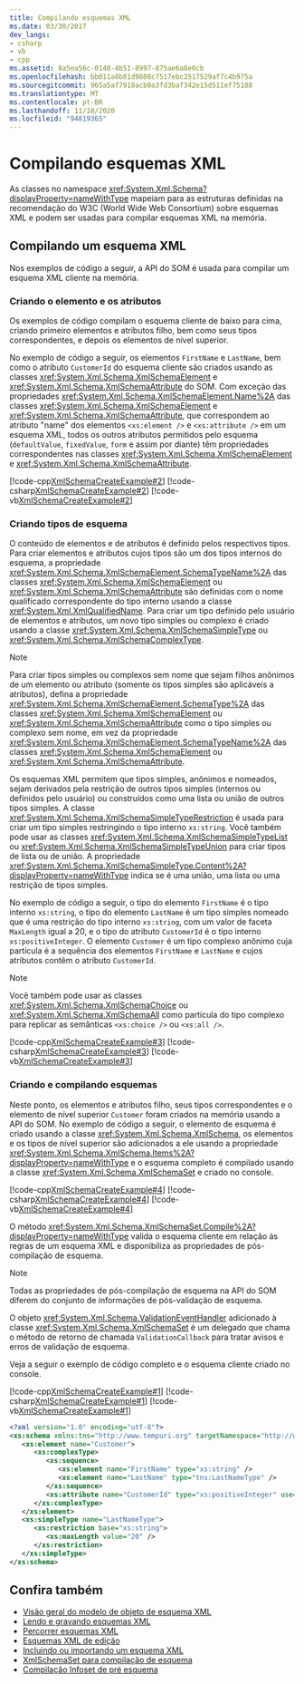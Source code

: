 ```yaml
---
title: Compilando esquemas XML
ms.date: 03/30/2017
dev_langs:
- csharp
- vb
- cpp
ms.assetid: 8a5ea56c-0140-4b51-8997-875ae6a8e0cb
ms.openlocfilehash: bb011a8b81d9808c7517ebc2517529af7c4b975a
ms.sourcegitcommit: 965a5af7918acb0a3fd3baf342e15d511ef75188
ms.translationtype: MT
ms.contentlocale: pt-BR
ms.lasthandoff: 11/18/2020
ms.locfileid: "94819365"
---
```

# <a name="building-xml-schemas"></a>Compilando esquemas XML
As classes no namespace <xref:System.Xml.Schema?displayProperty=nameWithType> mapeiam para as estruturas definidas na recomendação do W3C (World Wide Web Consortium) sobre esquemas XML e podem ser usadas para compilar esquemas XML na memória.  
  
## <a name="building-an-xml-schema"></a>Compilando um esquema XML  
 Nos exemplos de código a seguir, a API do SOM é usada para compilar um esquema XML cliente na memória.  
  
### <a name="creating-element-and-attributes"></a>Criando o elemento e os atributos  
 Os exemplos de código compilam o esquema cliente de baixo para cima, criando primeiro elementos e atributos filho, bem como seus tipos correspondentes, e depois os elementos de nível superior.  
  
 No exemplo de código a seguir, os elementos `FirstName` e `LastName`, bem como o atributo `CustomerId` do esquema cliente são criados usando as classes <xref:System.Xml.Schema.XmlSchemaElement> e <xref:System.Xml.Schema.XmlSchemaAttribute> do SOM. Com exceção das propriedades <xref:System.Xml.Schema.XmlSchemaElement.Name%2A> das classes <xref:System.Xml.Schema.XmlSchemaElement> e <xref:System.Xml.Schema.XmlSchemaAttribute>, que correspondem ao atributo "name" dos elementos `<xs:element />` e `<xs:attribute />` em um esquema XML, todos os outros atributos permitidos pelo esquema (`defaultValue`, `fixedValue`, `form` e assim por diante) têm propriedades correspondentes nas classes <xref:System.Xml.Schema.XmlSchemaElement> e <xref:System.Xml.Schema.XmlSchemaAttribute>.  
  
 [!code-cpp[XmlSchemaCreateExample#2](../../../../samples/snippets/cpp/VS_Snippets_Data/XmlSchemaCreateExample/CPP/XmlSchemaCreateExample.cpp#2)]
 [!code-csharp[XmlSchemaCreateExample#2](../../../../samples/snippets/csharp/VS_Snippets_Data/XmlSchemaCreateExample/CS/XmlSchemaCreateExample.cs#2)]
 [!code-vb[XmlSchemaCreateExample#2](../../../../samples/snippets/visualbasic/VS_Snippets_Data/XmlSchemaCreateExample/VB/XmlSchemaCreateExample.vb#2)]  
  
### <a name="creating-schema-types"></a>Criando tipos de esquema  
 O conteúdo de elementos e de atributos é definido pelos respectivos tipos. Para criar elementos e atributos cujos tipos são um dos tipos internos do esquema, a propriedade <xref:System.Xml.Schema.XmlSchemaElement.SchemaTypeName%2A> das classes <xref:System.Xml.Schema.XmlSchemaElement> ou <xref:System.Xml.Schema.XmlSchemaAttribute> são definidas com o nome qualificado correspondente do tipo interno usando a classe <xref:System.Xml.XmlQualifiedName>. Para criar um tipo definido pelo usuário de elementos e atributos, um novo tipo simples ou complexo é criado usando a classe <xref:System.Xml.Schema.XmlSchemaSimpleType> ou <xref:System.Xml.Schema.XmlSchemaComplexType>.  
  
> [!NOTE]
> Para criar tipos simples ou complexos sem nome que sejam filhos anônimos de um elemento ou atributo (somente os tipos simples são aplicáveis a atributos), defina a propriedade <xref:System.Xml.Schema.XmlSchemaElement.SchemaType%2A> das classes <xref:System.Xml.Schema.XmlSchemaElement> ou <xref:System.Xml.Schema.XmlSchemaAttribute> como o tipo simples ou complexo sem nome, em vez da propriedade <xref:System.Xml.Schema.XmlSchemaElement.SchemaTypeName%2A> das classes <xref:System.Xml.Schema.XmlSchemaElement> ou <xref:System.Xml.Schema.XmlSchemaAttribute>.  
  
 Os esquemas XML permitem que tipos simples, anônimos e nomeados, sejam derivados pela restrição de outros tipos simples (internos ou definidos pelo usuário) ou construídos como uma lista ou união de outros tipos simples. A classe <xref:System.Xml.Schema.XmlSchemaSimpleTypeRestriction> é usada para criar um tipo simples restringindo o tipo interno `xs:string`. Você também pode usar as classes <xref:System.Xml.Schema.XmlSchemaSimpleTypeList> ou <xref:System.Xml.Schema.XmlSchemaSimpleTypeUnion> para criar tipos de lista ou de união. A propriedade <xref:System.Xml.Schema.XmlSchemaSimpleType.Content%2A?displayProperty=nameWithType> indica se é uma união, uma lista ou uma restrição de tipos simples.  
  
 No exemplo de código a seguir, o tipo do elemento `FirstName` é o tipo interno `xs:string`, o tipo do elemento `LastName` é um tipo simples nomeado que é uma restrição do tipo interno `xs:string`, com um valor de faceta `MaxLength` igual a 20, e o tipo do atributo `CustomerId` é o tipo interno `xs:positiveInteger`. O elemento `Customer` é um tipo complexo anônimo cuja partícula é a sequência dos elementos `FirstName` e `LastName` e cujos atributos contêm o atributo `CustomerId`.  
  
> [!NOTE]
> Você também pode usar as classes <xref:System.Xml.Schema.XmlSchemaChoice> ou <xref:System.Xml.Schema.XmlSchemaAll> como partícula do tipo complexo para replicar as semânticas `<xs:choice />` ou `<xs:all />`.  
  
 [!code-cpp[XmlSchemaCreateExample#3](../../../../samples/snippets/cpp/VS_Snippets_Data/XmlSchemaCreateExample/CPP/XmlSchemaCreateExample.cpp#3)]
 [!code-csharp[XmlSchemaCreateExample#3](../../../../samples/snippets/csharp/VS_Snippets_Data/XmlSchemaCreateExample/CS/XmlSchemaCreateExample.cs#3)]
 [!code-vb[XmlSchemaCreateExample#3](../../../../samples/snippets/visualbasic/VS_Snippets_Data/XmlSchemaCreateExample/VB/XmlSchemaCreateExample.vb#3)]  
  
### <a name="creating-and-compiling-schemas"></a>Criando e compilando esquemas  
 Neste ponto, os elementos e atributos filho, seus tipos correspondentes e o elemento de nível superior `Customer` foram criados na memória usando a API do SOM. No exemplo de código a seguir, o elemento de esquema é criado usando a classe <xref:System.Xml.Schema.XmlSchema>, os elementos e os tipos de nível superior são adicionados a ele usando a propriedade <xref:System.Xml.Schema.XmlSchema.Items%2A?displayProperty=nameWithType> e o esquema completo é compilado usando a classe <xref:System.Xml.Schema.XmlSchemaSet> e criado no console.  
  
 [!code-cpp[XmlSchemaCreateExample#4](../../../../samples/snippets/cpp/VS_Snippets_Data/XmlSchemaCreateExample/CPP/XmlSchemaCreateExample.cpp#4)]
 [!code-csharp[XmlSchemaCreateExample#4](../../../../samples/snippets/csharp/VS_Snippets_Data/XmlSchemaCreateExample/CS/XmlSchemaCreateExample.cs#4)]
 [!code-vb[XmlSchemaCreateExample#4](../../../../samples/snippets/visualbasic/VS_Snippets_Data/XmlSchemaCreateExample/VB/XmlSchemaCreateExample.vb#4)]  
  
 O método <xref:System.Xml.Schema.XmlSchemaSet.Compile%2A?displayProperty=nameWithType> valida o esquema cliente em relação às regras de um esquema XML e disponibiliza as propriedades de pós-compilação de esquema.  
  
> [!NOTE]
> Todas as propriedades de pós-compilação de esquema na API do SOM diferem do conjunto de informações de pós-validação de esquema.  
  
 O objeto <xref:System.Xml.Schema.ValidationEventHandler> adicionado à classe <xref:System.Xml.Schema.XmlSchemaSet> é um delegado que chama o método de retorno de chamada `ValidationCallback` para tratar avisos e erros de validação de esquema.  
  
 Veja a seguir o exemplo de código completo e o esquema cliente criado no console.  
  
 [!code-cpp[XmlSchemaCreateExample#1](../../../../samples/snippets/cpp/VS_Snippets_Data/XmlSchemaCreateExample/CPP/XmlSchemaCreateExample.cpp#1)]
 [!code-csharp[XmlSchemaCreateExample#1](../../../../samples/snippets/csharp/VS_Snippets_Data/XmlSchemaCreateExample/CS/XmlSchemaCreateExample.cs#1)]
 [!code-vb[XmlSchemaCreateExample#1](../../../../samples/snippets/visualbasic/VS_Snippets_Data/XmlSchemaCreateExample/VB/XmlSchemaCreateExample.vb#1)]  
  
```xml  
<?xml version="1.0" encoding="utf-8"?>  
<xs:schema xmlns:tns="http://www.tempuri.org" targetNamespace="http://www.tempuri.org" xmlns:xs="http://www.w3.org/2001/XMLSchema">  
   <xs:element name="Customer">  
      <xs:complexType>  
         <xs:sequence>  
            <xs:element name="FirstName" type="xs:string" />  
            <xs:element name="LastName" type="tns:LastNameType" />  
         </xs:sequence>  
         <xs:attribute name="CustomerId" type="xs:positiveInteger" use="required" />  
      </xs:complexType>  
   </xs:element>  
   <xs:simpleType name="LastNameType">  
      <xs:restriction base="xs:string">  
         <xs:maxLength value="20" />  
      </xs:restriction>  
   </xs:simpleType>  
</xs:schema>  
```  
  
## <a name="see-also"></a>Confira também

- [Visão geral do modelo de objeto de esquema XML](xml-schema-object-model-overview.md)
- [Lendo e gravando esquemas XML](reading-and-writing-xml-schemas.md)
- [Percorrer esquemas XML](traversing-xml-schemas.md)
- [Esquemas XML de edição](editing-xml-schemas.md)
- [Incluindo ou importando um esquema XML](including-or-importing-xml-schemas.md)
- [XmlSchemaSet para compilação de esquema](xmlschemaset-for-schema-compilation.md)
- [Compilação Infoset de pré esquema](post-schema-compilation-infoset.md)
